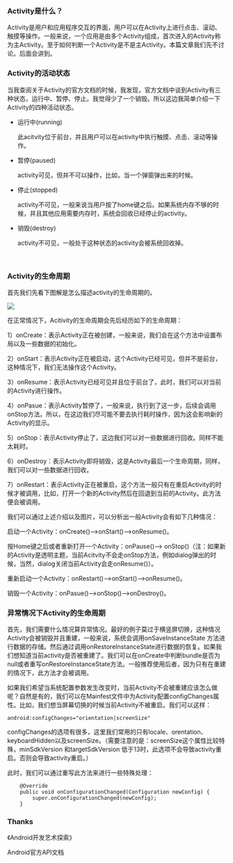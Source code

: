 ### Activity是什么？

Activity是用户和应用程序交互的界面，用户可以在Activity上进行点击、滚动、触摸等操作。一般来说，一个应用是由多个Activity组成，首次进入的Activity称为主Activity。至于如何判断一个Activity是不是主Activity。本篇文章我们先不讨论。后面会讲到。



### Activity的活动状态

当我查阅关于Activity的官方文档的时候，我发现，官方文档中谈到Activity有三种状态，运行中、暂停、停止。我觉得少了一个销毁。所以这边我简单介绍一下Activity的四种活动状态。

- 运行中(running)  

  此acitvity位于前台，并且用户可以在activity中执行触摸、点击、滚动等操作。

- 暂停(paused)

  activity可见，但并不可以操作，比如，当一个弹窗弹出来的时候。

- 停止(stopped)

  activity不可见，一般来说当用户按了home键之后。如果系统内存不够的时候，并且其他应用需要内存时，系统会回收已经停止的activity。

- 销毁(destroy)

  activity不可见，一般处于这种状态的activity会被系统回收掉。

  ​

### Activity的生命周期

首先我们先看下图解是怎么描述activity的生命周期的。

![](https://developer.android.google.cn/images/activity_lifecycle.png)

在正常情况下，Acitivity的生命周期会先后经历如下的生命周期：

1）onCreate：表示Activity正在被创建，一般来说，我们会在这个方法中设置布局以及一些数据的初始化。

2）onStart：表示Activity正在被启动，这个Activity已经可见，但并不是前台，这种情况下，我们无法操作这个Activity。

3）onResume：表示Activity已经可见并且位于前台了，此时，我们可以对当前的Activity进行操作。

4）onPasue：表示Activity暂停了，一般来说，执行到了这一步，后续会调用onStop方法。所以，在这边我们尽可能不要去执行耗时操作，因为这会影响新的Activity的显示。

5）onStop：表示Activity停止了，这边我们可以对一些数据进行回收。同样不能太耗时。

6）onDestroy：表示Activity即将销毁，这是Activity最后一个生命周期，同样，我们可以对一些数据进行回收。

7）onRestart：表示Activity正在被重启，这个方法一般只有在重启Activity的时候才被调用，比如，打开一个新的Activity然后在回退到当前的Activity。此方法便会被调用。



我们可以通过上述介绍以及图片，可以分析出一般Activity会有如下几种情况：

启动一个Activity：onCreate()-->onStart()-->onResume()。

按Home键之后或者重新打开一个Activity：onPause()--> onStop()（注：如果新的Activity是透明主题，当前Acitvity不会走onStop方法，例如dialog弹出的时候，当然，dialog关闭当前Activity会走onResume()）。

重新启动一个Activity：onRestart()-->onStart()-->onResume()。

销毁一个Activity：onPasue()-->onStop()-->onDestroy()。



### 异常情况下Activity的生命周期

首先，我们需要什么情况算异常情况。最好的例子莫过于横竖屏切换，这种情况Activity会被销毁并且重建，一般来说，系统会调用onSaveInstanceState 方法进行数据的存储。然后通过调用onRestoreInstanceState进行数据的恢复。如果我们想知道当前activity是否被重建了。我们可以在onCreate中判断bundle是否为null或者重写onRestoreInstanceState方法。一般推荐使用后者，因为只有在重建的情况下，此方法才会被调用。

如果我们希望当系统配置参数发生改变时，当前Activity不会被重建应该怎么做呢？自然是有的，我们可以在Mainfest文件中为Activity配置configChanges属性。比如，我们想当屏幕切换的时候当前Activity不被重启。我们可以这样：

```
android:configChanges="orientation|screenSize"
```

configChanges的选项有很多，这里我们常用的只有locale、orentation、keyboardHidden以及screenSize。（需要注意的是：screenSize这个属性比较特殊，minSdkVersion 和targetSdkVersion 低于13时，此选项不会导致activity重启。否则会导致activity重启。）

此时，我们可以通过重写此方法来进行一些特殊处理：

```
    @Override
    public void onConfigurationChanged(Configuration newConfig) {
        super.onConfigurationChanged(newConfig);
    }
```



### Thanks

《Android开发艺术探索》

Android官方API文档



